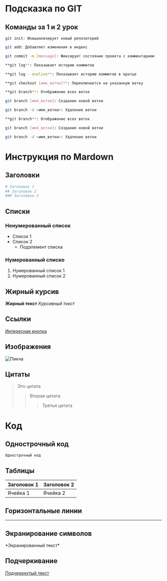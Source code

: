 # Подсказка по GIT
## Команды за 1 и 2 урок

```sg
git init: Инициализирует новый репозиторий
```
```sh
git add: Добавляет изменения в индекс
```
```sh
git commit -m [message]: Фиксирует состояние проекта с комментарием
```
```sh
**git log**: Показывает историю коммитов
```
```sh
**git log --oneline**: Показывает историю коммитов в кратце
```
```sh
**git checkout [имя_ветки]**: Переключается на указанную ветку
```
```sh
**git branch**: Отображение всех веток
```
```sh
git branch [имя_ветки]: Создание новой ветки
```
```sh
git branch -d <имя_ветки>: Удаление ветки
```
```sh
**git branch**: Отображение всех веток
```
```sh
git branch [имя_ветки]: Создание новой ветки
```
```sh
git branch -d <имя_ветки>: Удаление ветки
```
# Инструкция по Mardown
## Заголовки
```sh
# Заголовок 1
## Заголовок 2
### Заголовок 3
```
## Списки
### Ненумерованный список
- Список 1
- Список 2
  - Подэлемент списка
### Нумерованный списко
1. Нумерованный список 1
2. Нумерованный список 2

## Жирный курсив

**Жирный текст**
*Курсивный текст*

## Ссылки

[Интересная кнопка](https://ya.ru/ "Привет =)")

## Изображения

![Пикча](https://indasil.club/uploads/posts/2022-11/1669314025_7-indasil-club-p-pikchi-dlya-srisovki-vkontakte-7.jpg)


## Цитаты
>Это цитата
>> Вторая цитата
>>> Третья цитата

# Код
## Однострочный код

`Однострочный код`

## Таблицы

| Заголовок 1 | Заголовок 2 |
|-------------|-------------|
| Ячейка 1    | Ячейка 2    |


## Горизонтальные линии

---

## Экранирование символов

\*Экранированный текст\*

## Подчеркивание

<u>Подчеркнутый текст</u>